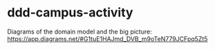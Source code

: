 # ddd-campus-activity
Diagrams of the domain model and the big picture: https://app.diagrams.net/#G1tuE1HAJmd_DVB_m9oTeN779JCFpq5Zt5
